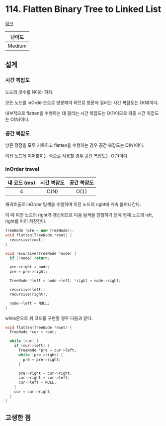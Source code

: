 # 114. Flatten Binary Tree to Linked List

[링크](https://leetcode.com/problems/flatten-binary-tree-to-linked-list/)

| 난이도 |
| :----: |
| Medium |

## 설계

### 시간 복잡도

노드의 갯수를 N이라 하자.

모든 노드를 inOrder순으로 방문해야 하므로 방문에 걸리는 시간 복잡도는 O(N)이다.

내부적으로 flatten을 수행하는 데 걸리는 시간 복잡도는 O(1)이므로 최종 시간 복잡도는 O(N)이다.

### 공간 복잡도

방문 정점을 모두 기록하고 flatten을 수행하는 경우 공간 복잡도는 O(N)이다.

이전 노드에 이어붙이는 식으로 사용할 경우 공간 복잡도는 O(1)이다.

### inOrder travel

| 내 코드 (ms) | 시간 복잡도 | 공간 복잡도 |
| :----------: | :---------: | :---------: |
|      4       |    O(N)     |    O(1)     |

재귀호출로 inOrder 탐색을 수행하며 이전 노드의 right에 계속 붙여나간다.

이 때 이전 노드의 right가 갱신되므로 다음 탐색을 진행하기 전에 현재 노드의 left, right를 미리 저장한다.

```cpp
TreeNode *pre = new TreeNode();
void flatten(TreeNode *root) {
  recursive(root);
}

void recursive(TreeNode *node) {
  if (!node) return;

  pre->right = node;
  pre = pre->right;

  TreeNode *left = node->left, *right = node->right;

  recursive(left);
  recursive(right);

  node->left = NULL;
}
```

while문으로 위 코드를 구현할 경우 다음과 같다.

```cpp
void flatten(TreeNode *root) {
  TreeNode *cur = root;

  while (cur) {
    if (cur->left) {
      TreeNode *pre = cur->left;
      while (pre->right) {
        pre = pre->right;
      }

      pre->right = cur->right;
      cur->right = cur->left;
      cur->left = NULL;
    }
    cur = cur->right;
  }
}
```

## 고생한 점
